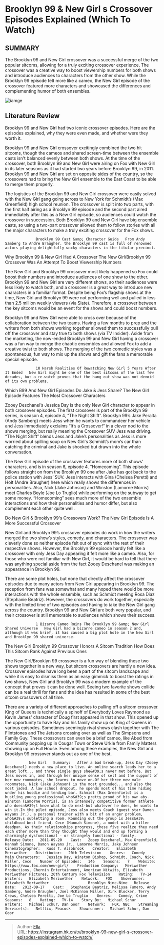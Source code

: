 # Brooklyn 99 &amp; New Girl s Crossover Episodes Explained (Which To Watch)


## SUMMARY 



  The Brooklyn 99 and New Girl crossover was a successful merge of the two popular sitcoms, allowing for a truly exciting crossover experience.   The crossover was a creative way to boost viewership numbers for both shows and introduce audiences to characters from the other show.   While the Brooklyn 99 episode felt more like a cameo, the New Girl episode of the crossover featured more characters and showcased the differences and complementing humor of both ensembles.  

![iamge](https://static1.srcdn.com/wordpress/wp-content/uploads/2022/12/brooklyn-9-9-new-girl-crossover-zooey-deschanel-andy-samberg.jpg)

## Literature Review
Brooklyn 99 and New Girl had two iconic crossover episodes. Here are the episodes explained, why they were even made, and whether were they worth it.




Brooklyn 99 and New Girl crossover excitingly combined the two hit sitcoms, though the cameos and shared screen-time between the ensemble casts isn&#39;t balanced evenly between both shows. At the time of the crossover, both Brooklyn 99 and New Girl were airing on Fox with New Girl in its later seasons as it had started two years before Brooklyn 99, in 2011. Brooklyn 99 and New Girl are set on opposite sides of the country, so the crossovers had to bring the New Girl ensemble to the East Coast to be able to merge them properly.




The logistics of the Brooklyn 99 and New Girl crossover were easily solved with the New Girl gang going across to New York for Schmidt’s (Max Greenfield) high school reunion. The crossover is split into two parts, with the first half airing as a Brooklyn 99 episode and the second part aired immediately after this as a New Girl episode, so audiences could watch the crossover in succession. Both Brooklyn 99 and New Girl have big ensemble casts, so using a two-part crossover allowed them to follow stories with all the major characters to make a truly exciting crossover for the Fox shows.

                  Brooklyn 99 Cast &amp; Character Guide   From Andy Samberg to Andre Braugher, the Brooklyn 99 cast is full of renowned actors playing delightfully wacky characters in the titular precinct.    


 Why Brooklyn 99 &amp; New Girl Had A Crossover 
The New Girl/Brooklyn 99 Crossover Was An Attempt To Boost Viewership Numbers
          




The New Girl and Brooklyn 99 crossover most likely happened so Fox could boost their numbers and introduce audiences of one show to the other. Brooklyn 99 and New Girl are very different shows, so their audiences were less likely to watch both, and a crossover is a great way to introduce new characters in a familiar format. Despite being Fox’s flagship shows at the time, New Girl and Brooklyn 99 were not performing well and pulled in less than 2.5 million weekly viewers (via Slate). Therefore, a crossover between the key sitcoms would be an event for the shows and could boost numbers.

Brooklyn 99 and New Girl were able to cross over because of the collaboration between the two teams. Having a few months to prep and the writers from both shows working together allowed them to successfully pull off the crossover and stay true to both shows (via TV Insider). Aside from the marketing, the now-ended Brooklyn 99 and New Girl having a crossover was a fun way to merge the chaotic ensembles and allowed Fox to add a creative twist to both shows. The merging of the two comedic styles was a spontaneous, fun way to mix up the shows and gift the fans a memorable special episode.




                  10 Harsh Realities Of Rewatching New Girl 5 Years After It Ended   New Girl might be one of the best sitcoms of the last few decades, but a re-watch proves that the hang out show was not devoid of its own problems.    



 Which B99 And New Girl Episodes Do Jake &amp; Jess Share? 
The New Girl Episode Features The Most Crossover Characters
          

Zooey Deschanel’s Jessica Day is the only New Girl character to appear in both crossover episodes. The first crossover is part of the Brooklyn 99 series, is season 4, episode 4, “The Night Shift”. Brooklyn 99’s Jake Peralta (Andy Samberg) meets Jess when he wants to commandeer her vehicle and Jess immediately exclaims “It’s a Crossover!” in a clever nod to the shows merging, but really meaning the Crossover SUV Jess was driving. “The Night Shift” blends Jess and Jake’s personalities as Jess is more worried about spilling soup on New Girl&#39;s Schmidt’s mom’s car than catching the criminal and Jake is shocked but drawn into the whole conversation.




The New Girl episode of the crossover features more of both shows&#39; characters, and is in season 6, episode 4, “Homecoming”. This episode follows straight on from the Brooklyn 99 one after Jake has got back to the police station with Jess’ SUV. Jess interacts with Gina (Chelsea Peretti) and Holt (Andre Braugher) here which really shows the differences in personalities. Also, Nick (Jake Johnson) and Winston (Lamorne Morris) meet Charles Boyle (Joe Lo Truglio) while performing on the subway to get some money. “Homecoming” sees much more of the two ensemble interactions and how their personalities and humor differ, but also complement each other quite well.



 Do New Girl &amp; Brooklyn 99&#39;s Crossovers Work? 
The New Girl Episode Is A More Successful Crossover
          

New Girl and Brooklyn 99’s crossover episodes do work in how the writers merged the two show’s styles, comedy, and characters. The crossover was cleverly done so neither episode felt out of sync with the rest of their respective shows. However, the Brooklyn 99 episode hardly felt like a crossover with only Jess Day appearing it felt more like a cameo. Also, for those who were not familiar with New Girl, it would be hard to tell that there was anything special aside from the fact Zooey Deschanel was making an appearance in Brooklyn 99.




There are some plot holes, but none that directly affect the crossover episodes due to many actors from New Girl appearing in Brooklyn 99. The reception from fans was somewhat and many hoped there would be more interactions with the whole ensemble, such as Schmidt meeting Rosa Diaz (Stephanie Beatriz). However, the crossovers do work together, especially with the limited time of two episodes and having to take the New Girl gang across the country. Brooklyn 99 and New Girl are both very popular, and their crossover is still memorable to audiences which shows their success.

                  1 Bizarre Cameo Ruins The Brooklyn 99 &amp; New Girl Shared Universe   New Girl had a bizarre cameo in season 2 and, although it was brief, it has caused a big plot hole in the New Girl and Brooklyn 99 shared universe.    



 The New Girl Brooklyn 99 Crossover Honors A Sitcom Tradition 
How Does This Sitcom Rank Against Previous Ones
         




The New Girl/Brooklyn 99 crossover is a fun way of blending these two shows together in a new way, but sitcom crossovers are hardly a new idea. Crossover episodes have long been a part of the sitcom landscape and while it is easy to dismiss them as an easy gimmick to boost the ratings in two shows, New Girl and Brooklyn 99 was a modern example of the concept that proves it can be done well. Seeing two favorite shows collide can be a real thrill for fans and the idea has resulted in some of the best sitcom crossovers of all time.

There are a variety of different approaches to pulling off a sitcom crossover. King of Queens is technically a spinoff of Everybody Loves Raymond as Kevin James&#39; character of Doug first appeared in that show. This opened up the opportunity to have Ray and his family show up on King of Queens in various episodes. Sometimes seemingly rival shows clash together with The Flintstones and The Jetsons crossing over as well as The Simpsons and Family Guy. These crossovers can even be a brief cameo, like Abed from Community popping up in Cougar Town or Steve Urkle from Family Matters showing up on Full House. Even among these examples, the New Girl and Brooklyn 99 crossover stands out as one of the best.




               New Girl   Summary:   After a bad break-up, Jess Day (Zooey Deschanel) needs a new place to live. An online search leads her to a great loft... and three single guys she&#39;s never met before. But Jess moves in, and through her unique sense of self and the support of her new roommates, she learns to move on.Of her three new male roommates, Nick (Jake Johnson) is the most grounded... and also the most jaded. A law school dropout, he spends most of his time hiding under his hoodie and tending bar. Schmidt (Max Greenfield) is a hustling young professional who&#39;s pretty proud of his own abs. Winston (Lamorne Morris), is an intensely competitive former athlete who doesn&#39;t know what to do next-but whatever he does, he wants to win it.In the pilot episode, Jess also meets Coach (guest star Damon Wayans Jr.), a personal trainer with a bit of an anger problem, who&#39;s subletting a room. Rounding out the group is Jess&#39; childhood best friend, Cece (Hannah Simone), a model with a killer deadpan. As their relationships progress, these five realize they need each other more than they thought they would and end up forming a charmingly dysfunctional - or strangely functional - family.    Release Date:   2011-09-20    Cast:   Zooey Deschanel, Max Greenfield, Hannah Simone, Damon Wayans Jr., Lamorne Morris, Jake Johnson    Cinematographer:   Russ T. Alsobrook    Creator:   Elizabeth Meriwether    Distributor:   20th Television    Genres:   Comedy    Main Characters:   Jessica Day, Winston Bishop, Schmidt, Coach, Nick Miller, Cece    Number of Episodes:   146    Seasons:   7    Website:   https://www.fox.com/new-girl/    Production Company:   Meriwether Productions, Chernin Entertainment, American Nitwits, Elizabeth Meriwether Pictures, 20th Century Fox Television    Rating:   TV-14    Writers:   Elizabeth Meriwether    Network:   FOX    Showrunner:   Elizabeth Meriwether                  Brooklyn Nine-Nine   Release Date:   2013-09-17    Cast:   Stephanie Beatriz, Melissa Fumero, Andy Samberg, Andre Braugher, Joel McKinnon Miller, Dirk Blocker, Terry Crews, Chelsea Peretti, Joe Lo Truglio    Genres:   Comedy, Crime    Seasons:   8    Rating:   TV-14    Story By:   Michael Schur    Writers:   Michael Schur, Dan Goor    Network:   FOX, NBC    Streaming Service(s):   Netflix, Peacock    Showrunner:   Michael Schur, Dan Goor      

---

> Author: [Ella](https://instagram.hk.cn/)  
> URL: https://instagram.hk.cn/tv/brooklyn-99-new-girl-s-crossover-episodes-explained-which-to-watch/  

